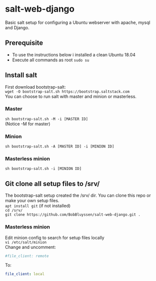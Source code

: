 # salt-web-django
Basic salt setup for configuring a Ubuntu webserver with apache, mysql and Django.

## Prerequisite
- To use the instructions below i installed a clean Ubuntu 18.04
- Execute all commands as root ```sudo su```  

## Install salt
First download bootstrap-salt:  
```wget -O bootstrap-salt.sh https://bootstrap.saltstack.com```  
You can choose to run salt with master and minion or masterless.

### Master 
```sh bootstrap-salt.sh -M -i [MASTER ID]```  
(Notice -M for master)

### Minion  
```sh bootstrap-salt.sh -A [MASTER ID] -i [MINION ID]``` 

### Masterless minion
```sh bootstrap-salt.sh -i [MINION ID]```

## Git clone all setup files to /srv/
The bootstrap-salt setup created the /srv/ dir. You can clone this repo or make your own setup files.  
```apt install git``` (if not installed)  
```cd /srv/```  
```git clone https://github.com/BobBluyssen/salt-web-django.git .```  

### Masterless minion
Edit minion config to search for setup files locally  
```vi /etc/salt/minion```  
Change and uncomment:    
```yaml 
#file_client: remote
```  
To:  
```yaml 
file_client: local
```  
